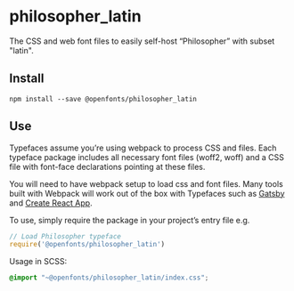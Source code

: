 
# philosopher_latin

The CSS and web font files to easily self-host “Philosopher” with subset "latin".

## Install

`npm install --save @openfonts/philosopher_latin`

## Use

Typefaces assume you’re using webpack to process CSS and files. Each typeface
package includes all necessary font files (woff2, woff) and a CSS file with
font-face declarations pointing at these files.

You will need to have webpack setup to load css and font files. Many tools built
with Webpack will work out of the box with Typefaces such as [Gatsby](https://github.com/gatsbyjs/gatsby)
and [Create React App](https://github.com/facebookincubator/create-react-app).

To use, simply require the package in your project’s entry file e.g.

```javascript
// Load Philosopher typeface
require('@openfonts/philosopher_latin')
```

Usage in SCSS:
```scss
@import "~@openfonts/philosopher_latin/index.css";
```
